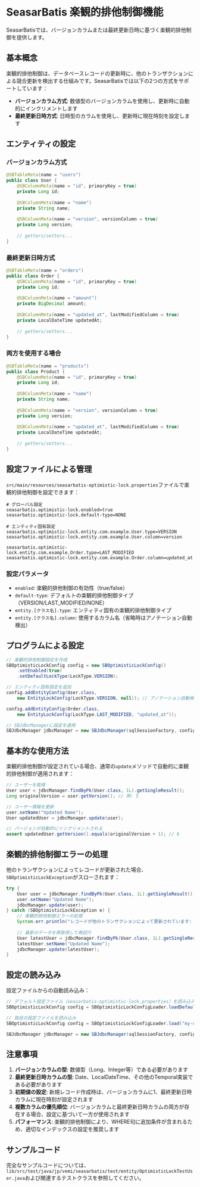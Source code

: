 # SeasarBatis 楽観的排他制御機能

SeasarBatisでは、バージョンカラムまたは最終更新日時に基づく楽観的排他制御を提供します。

## 基本概念

楽観的排他制御は、データベースレコードの更新時に、他のトランザクションによる競合更新を検出する仕組みです。SeasarBatisでは以下の2つの方式をサポートしています：

- **バージョンカラム方式**: 数値型のバージョンカラムを使用し、更新時に自動的にインクリメントします
- **最終更新日時方式**: 日時型のカラムを使用し、更新時に現在時刻を設定します

## エンティティの設定

### バージョンカラム方式

```java
@SBTableMeta(name = "users")
public class User {
    @SBColumnMeta(name = "id", primaryKey = true)
    private Long id;
    
    @SBColumnMeta(name = "name")
    private String name;
    
    @SBColumnMeta(name = "version", versionColumn = true)
    private Long version;
    
    // getters/setters...
}
```

### 最終更新日時方式

```java
@SBTableMeta(name = "orders")
public class Order {
    @SBColumnMeta(name = "id", primaryKey = true)
    private Long id;
    
    @SBColumnMeta(name = "amount")
    private BigDecimal amount;
    
    @SBColumnMeta(name = "updated_at", lastModifiedColumn = true)
    private LocalDateTime updatedAt;
    
    // getters/setters...
}
```

### 両方を使用する場合

```java
@SBTableMeta(name = "products")
public class Product {
    @SBColumnMeta(name = "id", primaryKey = true)
    private Long id;
    
    @SBColumnMeta(name = "name")
    private String name;
    
    @SBColumnMeta(name = "version", versionColumn = true)
    private Long version;
    
    @SBColumnMeta(name = "updated_at", lastModifiedColumn = true)
    private LocalDateTime updatedAt;
    
    // getters/setters...
}
```

## 設定ファイルによる管理

`src/main/resources/seasarbatis-optimistic-lock.properties`ファイルで楽観的排他制御を設定できます：

```properties
# グローバル設定
seasarbatis.optimistic-lock.enabled=true
seasarbatis.optimistic-lock.default-type=NONE

# エンティティ固有設定
seasarbatis.optimistic-lock.entity.com.example.User.type=VERSION
seasarbatis.optimistic-lock.entity.com.example.User.column=version

seasarbatis.optimistic-lock.entity.com.example.Order.type=LAST_MODIFIED
seasarbatis.optimistic-lock.entity.com.example.Order.column=updated_at
```

### 設定パラメータ

- `enabled`: 楽観的排他制御の有効性（true/false）
- `default-type`: デフォルトの楽観的排他制御タイプ（VERSION/LAST_MODIFIED/NONE）
- `entity.[クラス名].type`: エンティティ固有の楽観的排他制御タイプ
- `entity.[クラス名].column`: 使用するカラム名（省略時はアノテーション自動検出）

## プログラムによる設定

```java
// 楽観的排他制御設定を作成
SBOptimisticLockConfig config = new SBOptimisticLockConfig()
    .setEnabled(true)
    .setDefaultLockType(LockType.VERSION);

// エンティティ固有設定を追加
config.addEntityConfig(User.class, 
    new EntityLockConfig(LockType.VERSION, null)); // アノテーション自動検出

config.addEntityConfig(Order.class,
    new EntityLockConfig(LockType.LAST_MODIFIED, "updated_at"));

// SBJdbcManagerに設定を適用
SBJdbcManager jdbcManager = new SBJdbcManager(sqlSessionFactory, config);
```

## 基本的な使用方法

楽観的排他制御が設定されている場合、通常の`update`メソッドで自動的に楽観的排他制御が適用されます：

```java
// ユーザーを取得
User user = jdbcManager.findByPk(User.class, 1L).getSingleResult();
Long originalVersion = user.getVersion(); // 例: 5

// ユーザー情報を更新
user.setName("Updated Name");
User updatedUser = jdbcManager.update(user);

// バージョンが自動的にインクリメントされる
assert updatedUser.getVersion().equals(originalVersion + 1); // 6
```

## 楽観的排他制御エラーの処理

他のトランザクションによってレコードが更新された場合、`SBOptimisticLockException`がスローされます：

```java
try {
    User user = jdbcManager.findByPk(User.class, 1L).getSingleResult();
    user.setName("Updated Name");
    jdbcManager.update(user);
} catch (SBOptimisticLockException e) {
    // 楽観的排他制御エラーの処理
    System.err.println("レコードが他のトランザクションによって更新されています: " + e.getMessage());
    
    // 最新のデータを再取得して再試行
    User latestUser = jdbcManager.findByPk(User.class, 1L).getSingleResult();
    latestUser.setName("Updated Name");
    jdbcManager.update(latestUser);
}
```

## 設定の読み込み

設定ファイルからの自動読み込み：

```java
// デフォルト設定ファイル（seasarbatis-optimistic-lock.properties）を読み込み
SBOptimisticLockConfig config = SBOptimisticLockConfigLoader.loadDefault();

// 独自の設定ファイルを読み込み
SBOptimisticLockConfig config = SBOptimisticLockConfigLoader.load("my-optimistic-lock.properties");

SBJdbcManager jdbcManager = new SBJdbcManager(sqlSessionFactory, config);
```

## 注意事項

1. **バージョンカラムの型**: 数値型（Long、Integer等）である必要があります
2. **最終更新日時カラムの型**: Date、LocalDateTime、その他のTemporal実装である必要があります
3. **初期値の設定**: 新規レコード作成時は、バージョンカラムに1、最終更新日時カラムに現在時刻が設定されます
4. **複数カラムの優先順位**: バージョンカラムと最終更新日時カラムの両方が存在する場合、設定に基づいて一方が使用されます
5. **パフォーマンス**: 楽観的排他制御により、WHERE句に追加条件が含まれるため、適切なインデックスの設定を推奨します

## サンプルコード

完全なサンプルコードについては、`lib/src/test/java/jp/vemi/seasarbatis/test/entity/OptimisticLockTestUser.java`および関連するテストクラスを参照してください。